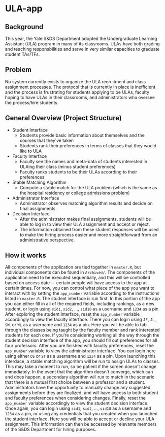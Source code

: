 # ULA-app

## Background
This year, the Yale S&DS Department adopted the Undergraduate Learning Assistant (ULA) program in many of its classrooms. ULAs have both grading and teaching responsbilities and serve in very similar capacities to graduate student TAs/TFs.

## Problem
No system currently exists to organize the ULA recruitment and class assignment processes. The protocol that is currently in place is inefficient and the process is frustrating for students applying to be ULAs, faculty hoping to have ULAs in their classrooms, and administrators who oversee the process/hire students.

## General Overview (Project Structure)
* Student Interface
    * Students provide basic information about themselves and the courses that they've taken
    * Students rank their preferences in terms of classes that they would like to ULA
* Faculty Interface
    * Faculty see the names and meta-data of students interested in ULAing their class (minus student preferences)
    * Faculty ranks students to be their ULAs according to their preferences
* Stable Matching Algorithm
    * Compute a stable match for the ULA problem (which is the same as the hospital residency or college admissions problem)
* Administrator Interface
    * Administrator observes matching algorithm results and decide on final assignments.
* Decision Interface
	* After the administrator makes final assignments, students will be able to log in to view their ULA assignment and accept or reject.
	* The information obtained from these student responses will be used to make the hiring process easier and more straightforward from an administrative perspective.

## How it works
All components of the application are tied together in `master.R`, but individual components can be found in `Archived/`. The components of the application need to be executed sequentially, and this will be controlled based on access date -- certain people will have access to the app at certain times. For now, you can control what piece of the app you want to interact with by setting the `app_number` variable according to the instructions listed in `master.R`. The student interface is run first. In this portion of the app you can either fill in all of the required fields, including rankings, as a new student, or login using `sid1`, `sid2`, ..., `sid10` as a username and `1234` as a pin. After exploring the student interface, reset the `app_number` variable accordingly to view the faculty interface. There you can login using `JE`, `JL`, `SW`, or `WL` as a username and `1234` as a pin. Here you will be able to tab through the classes being taught by the faculty member and rank interested students for each one. If you're considering working all the way through the student decision interface of the app, you should fill out preferences for all four professors. After you are finished with faculty preferences, reset the `app_number` variable to view the administrator interface. You can login here using either `DS` or `ST` as a username and `1234` as a pin. Upon launching this interdace, a stable matching algorithm will be run to assign ULAs to classes. This may take a moment to run, so be patient if the screen doesn't change immediately. In the event that the algorithm doesn't converge, which can and does happen, a secondary algorithm will run to match in the scenario that there is a mutual first choice between a professor and a student. Administrators have the opportunity to manually change any suggested assignments before they are finalized, and will have access to both student and faculty preferences when considering changes. Finally, reset the `app_number` variable accordingly to view the student decision interface. Once again, you can login using `sid1`, `sid2`, ..., `sid10` as a username and `1234` as a pin, or using any credentials that you created when you launched the student interface. Here you will be able to accept or decline your ULA assignment. This information can then be accessed by relevante members of the S&DS Department for hiring purposes.
